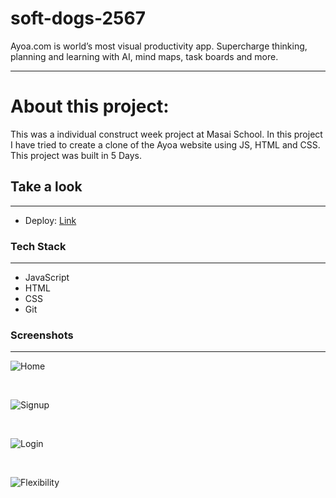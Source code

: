 # soft-dogs-2567
Ayoa.com is world’s most visual productivity app. Supercharge thinking, planning and learning with AI, mind maps, task boards and more.

---

# About this project:

<p>
This was a individual construct week project at Masai School.
In this project I have tried to create a clone of the Ayoa website using JS, HTML and CSS.
This project was built in 5 Days. 
</p>


## Take a look

---

- Deploy: [Link](https://gleaming-kashata-77bfec.netlify.app/)

### Tech Stack

---

- JavaScript
- HTML
- CSS
- Git

### Screenshots

---

![Home](https://i.postimg.cc/J7KM2RYJ/Screenshot-12.png)

<br/>


![Signup](https://i.postimg.cc/fbSR94QG/Screenshot-16.png)


<br/>

![Login](https://i.postimg.cc/kX56gpDm/Screenshot-17.png)

<br/>

![Flexibility](https://i.postimg.cc/4xQxvvY5/Screenshot-18.png)
